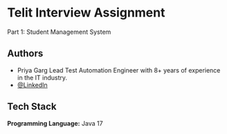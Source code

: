 
# Telit Interview Assignment

Part 1: Student Management System


## Authors

- Priya Garg Lead Test Automation Engineer with 8+ years of experience in the IT industry. 
- [@LinkedIn](https://www.linkedin.com/in/priya-garg01/)


## Tech Stack

**Programming Language:** Java 17

